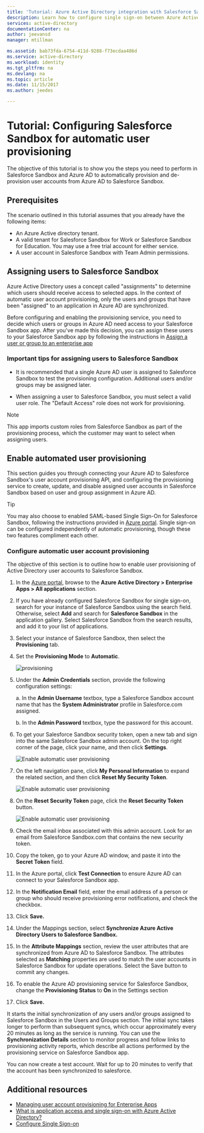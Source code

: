 ```yaml
---
title: 'Tutorial: Azure Active Directory integration with Salesforce Sandbox | Microsoft Docs'
description: Learn how to configure single sign-on between Azure Active Directory and Salesforce Sandbox.
services: active-directory
documentationCenter: na
author: jeevansd
manager: mtillman

ms.assetid: bab73fda-6754-411d-9288-f73ecdaa486d
ms.service: active-directory
ms.workload: identity
ms.tgt_pltfrm: na
ms.devlang: na
ms.topic: article
ms.date: 11/15/2017
ms.author: jeedes

---
```

# Tutorial: Configuring Salesforce Sandbox for automatic user provisioning

The objective of this tutorial is to show you the steps you need to perform in Salesforce Sandbox and Azure AD to automatically provision and de-provision user accounts from Azure AD to Salesforce Sandbox.

## Prerequisites

The scenario outlined in this tutorial assumes that you already have the following items:

*   An Azure Active directory tenant.
*   A valid tenant for Salesforce Sandbox for Work or Salesforce Sandbox for Education. You may use a free trial     account for either service.
*   A user account in Salesforce Sandbox with Team Admin permissions.

## Assigning users to Salesforce Sandbox

Azure Active Directory uses a concept called "assignments" to determine which users should receive access to selected apps. In the context of automatic user account provisioning, only the users and groups that have been "assigned" to an application in Azure AD are synchronized.

Before configuring and enabling the provisioning service, you need to decide which users or groups in Azure AD need access to your Salesforce Sandbox app. After you've made this decision, you can assign these users to your Salesforce Sandbox app by following the instructions in [Assign a user or group to an enterprise app](https://docs.microsoft.com/azure/active-directory/active-directory-coreapps-assign-user-azure-portal)

### Important tips for assigning users to Salesforce Sandbox

* It is recommended that a single Azure AD user is assigned to Salesforce Sandbox to test the provisioning configuration. Additional users and/or groups may be assigned later.

* When assigning a user to Salesforce Sandbox, you must select a valid user role. The "Default Access" role does not work for provisioning.

> [!NOTE]
> This app imports custom roles from Salesforce Sandbox as part of the provisioning process, which the customer may want to select when assigning users.

## Enable automated user provisioning

This section guides you through connecting your Azure AD to Salesforce Sandbox's user account provisioning API, and configuring the provisioning service to create, update, and disable assigned user accounts in Salesforce Sandbox based on user and group assignment in Azure AD.

>[!Tip]
>You may also choose to enabled SAML-based Single Sign-On for Salesforce Sandbox, following the instructions provided in [Azure portal](https://portal.azure.com). Single sign-on can be configured independently of automatic provisioning, though these two features compliment each other.

### Configure automatic user account provisioning

The objective of this section is to outline how to enable user provisioning of Active Directory user accounts to Salesforce Sandbox.

1. In the [Azure portal](https://portal.azure.com), browse to the **Azure Active Directory > Enterprise Apps > All applications** section.

2. If you have already configured Salesforce Sandbox for single sign-on, search for your instance of Salesforce Sandbox using the search field. Otherwise, select **Add** and search for **Salesforce Sandbox** in the application gallery. Select Salesforce Sandbox from the search results, and add it to your list of applications.

3. Select your instance of Salesforce Sandbox, then select the **Provisioning** tab.

4. Set the **Provisioning Mode** to **Automatic**.

    ![provisioning](./media/active-directory-saas-salesforce-sandbox-provisioning-tutorial/provisioning.png)

5. Under the **Admin Credentials** section, provide the following configuration settings:
   
    a. In the **Admin Username** textbox, type a Salesforce Sandbox account name that has the **System Administrator** profile in Salesforce.com assigned.
   
    b. In the **Admin Password** textbox, type the password for this account.

6. To get your Salesforce Sandbox security token, open a new tab and sign into the same Salesforce Sandbox admin account. On the top right corner of the page, click your name, and then click **Settings**.

     ![Enable automatic user provisioning](./media/active-directory-saas-salesforce-sandbox-provisioning-tutorial/sf-my-settings.png "Enable automatic user provisioning")

7. On the left navigation pane, click **My Personal Information** to expand the related section, and then click **Reset My Security Token**.
  
    ![Enable automatic user provisioning](./media/active-directory-saas-salesforce-sandbox-provisioning-tutorial/sf-personal-reset.png "Enable automatic user provisioning")

8. On the **Reset Security Token** page, click the **Reset Security Token** button.

    ![Enable automatic user provisioning](./media/active-directory-saas-salesforce-sandbox-provisioning-tutorial/sf-reset-token.png "Enable automatic user provisioning")

9. Check the email inbox associated with this admin account. Look for an email from Salesforce Sandbox.com that contains the new security token.

10. Copy the token, go to your Azure AD window, and paste it into the **Secret Token** field.

11. In the Azure portal, click **Test Connection** to ensure Azure AD can connect to your Salesforce Sandbox app.

12. In the **Notification Email** field, enter the email address of a person or group who should receive provisioning error notifications, and check the checkbox.

13. Click **Save.**  
    
14.  Under the Mappings section, select **Synchronize Azure Active Directory Users to Salesforce Sandbox.**

15. In the **Attribute Mappings** section, review the user attributes that are synchronized from Azure AD to Salesforce Sandbox. The attributes selected as **Matching** properties are used to match the user accounts in Salesforce Sandbox for update operations. Select the Save button to commit any changes.

16. To enable the Azure AD provisioning service for Salesforce Sandbox, change the **Provisioning Status** to **On** in the Settings section

17. Click **Save.**

It starts the initial synchronization of any users and/or groups assigned to Salesforce Sandbox in the Users and Groups section. The initial sync takes longer to perform than subsequent syncs, which occur approximately every 20 minutes as long as the service is running. You can use the **Synchronization Details** section to monitor progress and follow links to provisioning activity reports, which describe all actions performed by the provisioning service on Salesforce Sandbox app.

You can now create a test account. Wait for up to 20 minutes to verify that the account has been synchronized to salesforce.

## Additional resources

* [Managing user account provisioning for Enterprise Apps](active-directory-saas-tutorial-list.md)
* [What is application access and single sign-on with Azure Active Directory?](active-directory-appssoaccess-whatis.md)
* [Configure Single Sign-on](https://docs.microsoft.com/azure/active-directory/active-directory-saas-salesforce-sandbox-tutorial)
